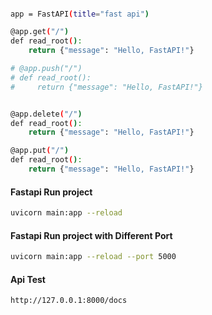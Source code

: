 

#### 
```bash
app = FastAPI(title="fast api")

@app.get("/")
def read_root():
    return {"message": "Hello, FastAPI!"}

# @app.push("/")
# def read_root():
#     return {"message": "Hello, FastAPI!"}


@app.delete("/")
def read_root():
    return {"message": "Hello, FastAPI!"}

@app.put("/")
def read_root():
    return {"message": "Hello, FastAPI!"}
```   

#### Fastapi Run project 
```bash
uvicorn main:app --reload
```

#### Fastapi Run project with Different Port
```bash
uvicorn main:app --reload --port 5000
```

#### Api Test
```bash
http://127.0.0.1:8000/docs
```
